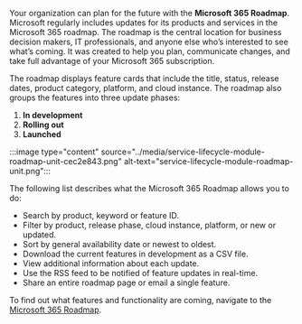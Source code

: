 Your organization can plan for the future with the **Microsoft 365 Roadmap**. Microsoft regularly includes updates for its products and services in the Microsoft 365 roadmap. The roadmap is the central location for business decision makers, IT professionals, and anyone else who’s interested to see what’s coming. It was created to help you plan, communicate changes, and take full advantage of your Microsoft 365 subscription.

The roadmap displays feature cards that include the title, status, release dates, product category, platform, and cloud instance. The roadmap also groups the features into three update phases:

1.  **In development**
2.  **Rolling out**
3.  **Launched**

:::image type="content" source="../media/service-lifecycle-module-roadmap-unit-cec2e843.png" alt-text="service-lifecycle-module-roadmap-unit.png":::


The following list describes what the Microsoft 365 Roadmap allows you to do:

 -  Search by product, keyword or feature ID.
 -  Filter by product, release phase, cloud instance, platform, or new or updated.
 -  Sort by general availability date or newest to oldest.
 -  Download the current features in development as a CSV file.
 -  View additional information about each update.
 -  Use the RSS feed to be notified of feature updates in real-time.
 -  Share an entire roadmap page or email a single feature.

To find out what features and functionality are coming, navigate to the [Microsoft 365 Roadmap](https://www.microsoft.com/microsoft-365/roadmap?azure-portal=true).
